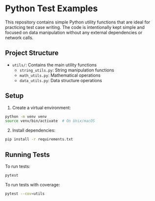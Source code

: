 # Python Test Examples

This repository contains simple Python utility functions that are ideal for practicing test case writing. The code is intentionally kept simple and focused on data manipulation without any external dependencies or network calls.

## Project Structure

- `utils/`: Contains the main utility functions
  - `string_utils.py`: String manipulation functions
  - `math_utils.py`: Mathematical operations
  - `data_utils.py`: Data structure operations

## Setup

1. Create a virtual environment:
```bash
python -m venv venv
source venv/bin/activate  # On Unix/macOS
```

2. Install dependencies:
```bash
pip install -r requirements.txt
```

## Running Tests

To run tests:
```bash
pytest
```

To run tests with coverage:
```bash
pytest --cov=utils
```
